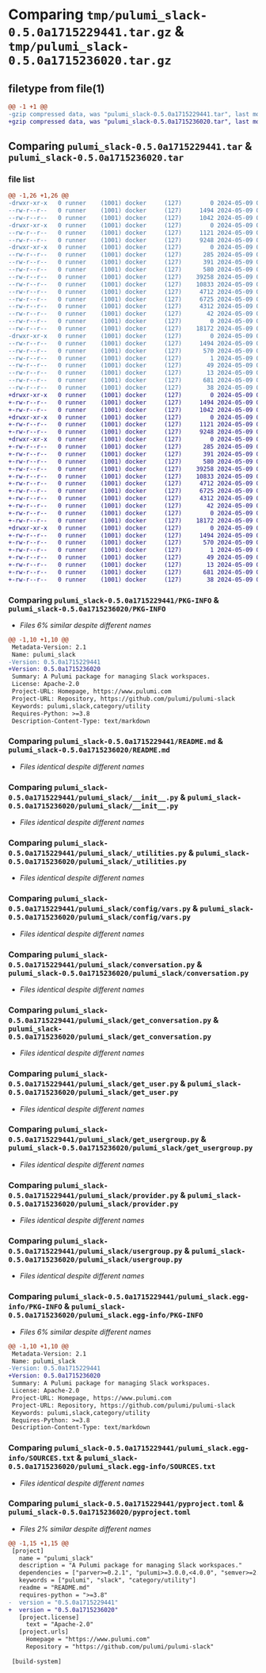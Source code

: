 # Comparing `tmp/pulumi_slack-0.5.0a1715229441.tar.gz` & `tmp/pulumi_slack-0.5.0a1715236020.tar.gz`

## filetype from file(1)

```diff
@@ -1 +1 @@
-gzip compressed data, was "pulumi_slack-0.5.0a1715229441.tar", last modified: Thu May  9 04:41:46 2024, max compression
+gzip compressed data, was "pulumi_slack-0.5.0a1715236020.tar", last modified: Thu May  9 06:39:47 2024, max compression
```

## Comparing `pulumi_slack-0.5.0a1715229441.tar` & `pulumi_slack-0.5.0a1715236020.tar`

### file list

```diff
@@ -1,26 +1,26 @@
-drwxr-xr-x   0 runner    (1001) docker     (127)        0 2024-05-09 04:41:46.575249 pulumi_slack-0.5.0a1715229441/
--rw-r--r--   0 runner    (1001) docker     (127)     1494 2024-05-09 04:41:46.575249 pulumi_slack-0.5.0a1715229441/PKG-INFO
--rw-r--r--   0 runner    (1001) docker     (127)     1042 2024-05-09 04:41:40.000000 pulumi_slack-0.5.0a1715229441/README.md
-drwxr-xr-x   0 runner    (1001) docker     (127)        0 2024-05-09 04:41:46.571249 pulumi_slack-0.5.0a1715229441/pulumi_slack/
--rw-r--r--   0 runner    (1001) docker     (127)     1121 2024-05-09 04:41:40.000000 pulumi_slack-0.5.0a1715229441/pulumi_slack/__init__.py
--rw-r--r--   0 runner    (1001) docker     (127)     9248 2024-05-09 04:41:40.000000 pulumi_slack-0.5.0a1715229441/pulumi_slack/_utilities.py
-drwxr-xr-x   0 runner    (1001) docker     (127)        0 2024-05-09 04:41:46.575249 pulumi_slack-0.5.0a1715229441/pulumi_slack/config/
--rw-r--r--   0 runner    (1001) docker     (127)      285 2024-05-09 04:41:40.000000 pulumi_slack-0.5.0a1715229441/pulumi_slack/config/__init__.py
--rw-r--r--   0 runner    (1001) docker     (127)      391 2024-05-09 04:41:40.000000 pulumi_slack-0.5.0a1715229441/pulumi_slack/config/__init__.pyi
--rw-r--r--   0 runner    (1001) docker     (127)      580 2024-05-09 04:41:40.000000 pulumi_slack-0.5.0a1715229441/pulumi_slack/config/vars.py
--rw-r--r--   0 runner    (1001) docker     (127)    39258 2024-05-09 04:41:40.000000 pulumi_slack-0.5.0a1715229441/pulumi_slack/conversation.py
--rw-r--r--   0 runner    (1001) docker     (127)    10833 2024-05-09 04:41:40.000000 pulumi_slack-0.5.0a1715229441/pulumi_slack/get_conversation.py
--rw-r--r--   0 runner    (1001) docker     (127)     4712 2024-05-09 04:41:40.000000 pulumi_slack-0.5.0a1715229441/pulumi_slack/get_user.py
--rw-r--r--   0 runner    (1001) docker     (127)     6725 2024-05-09 04:41:40.000000 pulumi_slack-0.5.0a1715229441/pulumi_slack/get_usergroup.py
--rw-r--r--   0 runner    (1001) docker     (127)     4312 2024-05-09 04:41:40.000000 pulumi_slack-0.5.0a1715229441/pulumi_slack/provider.py
--rw-r--r--   0 runner    (1001) docker     (127)       42 2024-05-09 04:41:40.000000 pulumi_slack-0.5.0a1715229441/pulumi_slack/pulumi-plugin.json
--rw-r--r--   0 runner    (1001) docker     (127)        0 2024-05-09 04:41:40.000000 pulumi_slack-0.5.0a1715229441/pulumi_slack/py.typed
--rw-r--r--   0 runner    (1001) docker     (127)    18172 2024-05-09 04:41:40.000000 pulumi_slack-0.5.0a1715229441/pulumi_slack/usergroup.py
-drwxr-xr-x   0 runner    (1001) docker     (127)        0 2024-05-09 04:41:46.575249 pulumi_slack-0.5.0a1715229441/pulumi_slack.egg-info/
--rw-r--r--   0 runner    (1001) docker     (127)     1494 2024-05-09 04:41:46.000000 pulumi_slack-0.5.0a1715229441/pulumi_slack.egg-info/PKG-INFO
--rw-r--r--   0 runner    (1001) docker     (127)      570 2024-05-09 04:41:46.000000 pulumi_slack-0.5.0a1715229441/pulumi_slack.egg-info/SOURCES.txt
--rw-r--r--   0 runner    (1001) docker     (127)        1 2024-05-09 04:41:46.000000 pulumi_slack-0.5.0a1715229441/pulumi_slack.egg-info/dependency_links.txt
--rw-r--r--   0 runner    (1001) docker     (127)       49 2024-05-09 04:41:46.000000 pulumi_slack-0.5.0a1715229441/pulumi_slack.egg-info/requires.txt
--rw-r--r--   0 runner    (1001) docker     (127)       13 2024-05-09 04:41:46.000000 pulumi_slack-0.5.0a1715229441/pulumi_slack.egg-info/top_level.txt
--rw-r--r--   0 runner    (1001) docker     (127)      681 2024-05-09 04:41:40.000000 pulumi_slack-0.5.0a1715229441/pyproject.toml
--rw-r--r--   0 runner    (1001) docker     (127)       38 2024-05-09 04:41:46.575249 pulumi_slack-0.5.0a1715229441/setup.cfg
+drwxr-xr-x   0 runner    (1001) docker     (127)        0 2024-05-09 06:39:47.326490 pulumi_slack-0.5.0a1715236020/
+-rw-r--r--   0 runner    (1001) docker     (127)     1494 2024-05-09 06:39:47.322489 pulumi_slack-0.5.0a1715236020/PKG-INFO
+-rw-r--r--   0 runner    (1001) docker     (127)     1042 2024-05-09 06:39:40.000000 pulumi_slack-0.5.0a1715236020/README.md
+drwxr-xr-x   0 runner    (1001) docker     (127)        0 2024-05-09 06:39:47.322489 pulumi_slack-0.5.0a1715236020/pulumi_slack/
+-rw-r--r--   0 runner    (1001) docker     (127)     1121 2024-05-09 06:39:40.000000 pulumi_slack-0.5.0a1715236020/pulumi_slack/__init__.py
+-rw-r--r--   0 runner    (1001) docker     (127)     9248 2024-05-09 06:39:40.000000 pulumi_slack-0.5.0a1715236020/pulumi_slack/_utilities.py
+drwxr-xr-x   0 runner    (1001) docker     (127)        0 2024-05-09 06:39:47.322489 pulumi_slack-0.5.0a1715236020/pulumi_slack/config/
+-rw-r--r--   0 runner    (1001) docker     (127)      285 2024-05-09 06:39:40.000000 pulumi_slack-0.5.0a1715236020/pulumi_slack/config/__init__.py
+-rw-r--r--   0 runner    (1001) docker     (127)      391 2024-05-09 06:39:40.000000 pulumi_slack-0.5.0a1715236020/pulumi_slack/config/__init__.pyi
+-rw-r--r--   0 runner    (1001) docker     (127)      580 2024-05-09 06:39:40.000000 pulumi_slack-0.5.0a1715236020/pulumi_slack/config/vars.py
+-rw-r--r--   0 runner    (1001) docker     (127)    39258 2024-05-09 06:39:40.000000 pulumi_slack-0.5.0a1715236020/pulumi_slack/conversation.py
+-rw-r--r--   0 runner    (1001) docker     (127)    10833 2024-05-09 06:39:40.000000 pulumi_slack-0.5.0a1715236020/pulumi_slack/get_conversation.py
+-rw-r--r--   0 runner    (1001) docker     (127)     4712 2024-05-09 06:39:40.000000 pulumi_slack-0.5.0a1715236020/pulumi_slack/get_user.py
+-rw-r--r--   0 runner    (1001) docker     (127)     6725 2024-05-09 06:39:40.000000 pulumi_slack-0.5.0a1715236020/pulumi_slack/get_usergroup.py
+-rw-r--r--   0 runner    (1001) docker     (127)     4312 2024-05-09 06:39:40.000000 pulumi_slack-0.5.0a1715236020/pulumi_slack/provider.py
+-rw-r--r--   0 runner    (1001) docker     (127)       42 2024-05-09 06:39:40.000000 pulumi_slack-0.5.0a1715236020/pulumi_slack/pulumi-plugin.json
+-rw-r--r--   0 runner    (1001) docker     (127)        0 2024-05-09 06:39:40.000000 pulumi_slack-0.5.0a1715236020/pulumi_slack/py.typed
+-rw-r--r--   0 runner    (1001) docker     (127)    18172 2024-05-09 06:39:40.000000 pulumi_slack-0.5.0a1715236020/pulumi_slack/usergroup.py
+drwxr-xr-x   0 runner    (1001) docker     (127)        0 2024-05-09 06:39:47.322489 pulumi_slack-0.5.0a1715236020/pulumi_slack.egg-info/
+-rw-r--r--   0 runner    (1001) docker     (127)     1494 2024-05-09 06:39:47.000000 pulumi_slack-0.5.0a1715236020/pulumi_slack.egg-info/PKG-INFO
+-rw-r--r--   0 runner    (1001) docker     (127)      570 2024-05-09 06:39:47.000000 pulumi_slack-0.5.0a1715236020/pulumi_slack.egg-info/SOURCES.txt
+-rw-r--r--   0 runner    (1001) docker     (127)        1 2024-05-09 06:39:47.000000 pulumi_slack-0.5.0a1715236020/pulumi_slack.egg-info/dependency_links.txt
+-rw-r--r--   0 runner    (1001) docker     (127)       49 2024-05-09 06:39:47.000000 pulumi_slack-0.5.0a1715236020/pulumi_slack.egg-info/requires.txt
+-rw-r--r--   0 runner    (1001) docker     (127)       13 2024-05-09 06:39:47.000000 pulumi_slack-0.5.0a1715236020/pulumi_slack.egg-info/top_level.txt
+-rw-r--r--   0 runner    (1001) docker     (127)      681 2024-05-09 06:39:40.000000 pulumi_slack-0.5.0a1715236020/pyproject.toml
+-rw-r--r--   0 runner    (1001) docker     (127)       38 2024-05-09 06:39:47.326490 pulumi_slack-0.5.0a1715236020/setup.cfg
```

### Comparing `pulumi_slack-0.5.0a1715229441/PKG-INFO` & `pulumi_slack-0.5.0a1715236020/PKG-INFO`

 * *Files 6% similar despite different names*

```diff
@@ -1,10 +1,10 @@
 Metadata-Version: 2.1
 Name: pulumi_slack
-Version: 0.5.0a1715229441
+Version: 0.5.0a1715236020
 Summary: A Pulumi package for managing Slack workspaces.
 License: Apache-2.0
 Project-URL: Homepage, https://www.pulumi.com
 Project-URL: Repository, https://github.com/pulumi/pulumi-slack
 Keywords: pulumi,slack,category/utility
 Requires-Python: >=3.8
 Description-Content-Type: text/markdown
```

### Comparing `pulumi_slack-0.5.0a1715229441/README.md` & `pulumi_slack-0.5.0a1715236020/README.md`

 * *Files identical despite different names*

### Comparing `pulumi_slack-0.5.0a1715229441/pulumi_slack/__init__.py` & `pulumi_slack-0.5.0a1715236020/pulumi_slack/__init__.py`

 * *Files identical despite different names*

### Comparing `pulumi_slack-0.5.0a1715229441/pulumi_slack/_utilities.py` & `pulumi_slack-0.5.0a1715236020/pulumi_slack/_utilities.py`

 * *Files identical despite different names*

### Comparing `pulumi_slack-0.5.0a1715229441/pulumi_slack/config/vars.py` & `pulumi_slack-0.5.0a1715236020/pulumi_slack/config/vars.py`

 * *Files identical despite different names*

### Comparing `pulumi_slack-0.5.0a1715229441/pulumi_slack/conversation.py` & `pulumi_slack-0.5.0a1715236020/pulumi_slack/conversation.py`

 * *Files identical despite different names*

### Comparing `pulumi_slack-0.5.0a1715229441/pulumi_slack/get_conversation.py` & `pulumi_slack-0.5.0a1715236020/pulumi_slack/get_conversation.py`

 * *Files identical despite different names*

### Comparing `pulumi_slack-0.5.0a1715229441/pulumi_slack/get_user.py` & `pulumi_slack-0.5.0a1715236020/pulumi_slack/get_user.py`

 * *Files identical despite different names*

### Comparing `pulumi_slack-0.5.0a1715229441/pulumi_slack/get_usergroup.py` & `pulumi_slack-0.5.0a1715236020/pulumi_slack/get_usergroup.py`

 * *Files identical despite different names*

### Comparing `pulumi_slack-0.5.0a1715229441/pulumi_slack/provider.py` & `pulumi_slack-0.5.0a1715236020/pulumi_slack/provider.py`

 * *Files identical despite different names*

### Comparing `pulumi_slack-0.5.0a1715229441/pulumi_slack/usergroup.py` & `pulumi_slack-0.5.0a1715236020/pulumi_slack/usergroup.py`

 * *Files identical despite different names*

### Comparing `pulumi_slack-0.5.0a1715229441/pulumi_slack.egg-info/PKG-INFO` & `pulumi_slack-0.5.0a1715236020/pulumi_slack.egg-info/PKG-INFO`

 * *Files 6% similar despite different names*

```diff
@@ -1,10 +1,10 @@
 Metadata-Version: 2.1
 Name: pulumi_slack
-Version: 0.5.0a1715229441
+Version: 0.5.0a1715236020
 Summary: A Pulumi package for managing Slack workspaces.
 License: Apache-2.0
 Project-URL: Homepage, https://www.pulumi.com
 Project-URL: Repository, https://github.com/pulumi/pulumi-slack
 Keywords: pulumi,slack,category/utility
 Requires-Python: >=3.8
 Description-Content-Type: text/markdown
```

### Comparing `pulumi_slack-0.5.0a1715229441/pulumi_slack.egg-info/SOURCES.txt` & `pulumi_slack-0.5.0a1715236020/pulumi_slack.egg-info/SOURCES.txt`

 * *Files identical despite different names*

### Comparing `pulumi_slack-0.5.0a1715229441/pyproject.toml` & `pulumi_slack-0.5.0a1715236020/pyproject.toml`

 * *Files 2% similar despite different names*

```diff
@@ -1,15 +1,15 @@
 [project]
   name = "pulumi_slack"
   description = "A Pulumi package for managing Slack workspaces."
   dependencies = ["parver>=0.2.1", "pulumi>=3.0.0,<4.0.0", "semver>=2.8.1"]
   keywords = ["pulumi", "slack", "category/utility"]
   readme = "README.md"
   requires-python = ">=3.8"
-  version = "0.5.0a1715229441"
+  version = "0.5.0a1715236020"
   [project.license]
     text = "Apache-2.0"
   [project.urls]
     Homepage = "https://www.pulumi.com"
     Repository = "https://github.com/pulumi/pulumi-slack"
 
 [build-system]
```

